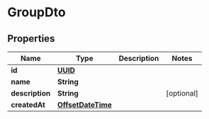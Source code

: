 

# GroupDto

## Properties

Name | Type | Description | Notes
------------ | ------------- | ------------- | -------------
**id** | [**UUID**](UUID) |  | 
**name** | **String** |  | 
**description** | **String** |  |  [optional]
**createdAt** | [**OffsetDateTime**](OffsetDateTime) |  | 



